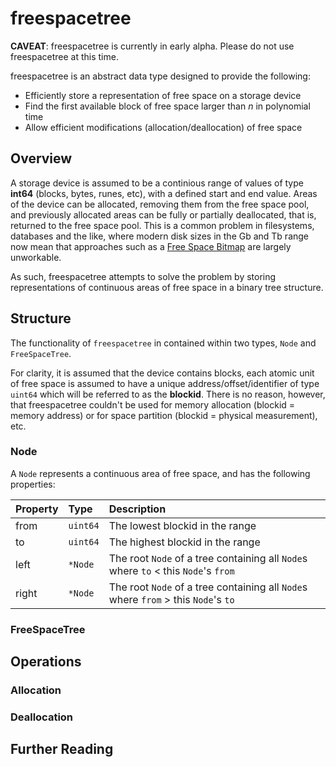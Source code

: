 # freespacetree

**CAVEAT**: freespacetree is currently in early alpha. Please do not use freespacetree at this time.

freespacetree is an abstract data type designed to provide the following:

* Efficiently store a representation of free space on a storage device
* Find the first available block of free space larger than *n* in polynomial time
* Allow efficient modifications (allocation/deallocation) of free space

## Overview

A storage device is assumed to be a continious range of values of type **int64** (blocks, bytes, runes, etc), with a defined start and end value. Areas of the device can be allocated, removing them from the free space pool, and previously allocated areas can be fully or partially deallocated, that is, returned to the free space pool. This is a common problem in filesystems, databases and the like, where modern disk sizes in the Gb and Tb range now mean that approaches such as a [Free Space Bitmap][1] are largely unworkable.  

As such, freespacetree attempts to solve the problem by storing representations of continuous areas of free space in a binary tree structure.

## Structure

The functionality of `freespacetree` in contained within two types, `Node` and `FreeSpaceTree`.

For clarity, it is assumed that the device contains blocks, each atomic unit of free space is assumed to have a unique address/offset/identifier of type `uint64` which will be referred to as the **blockid**. There is no reason, however, that freespacetree couldn't be used for memory allocation (blockid = memory address) or for space partition (blockid = physical measurement), etc.

### Node

A `Node` represents a continuous area of free space, and has the following properties:

| Property           | Type       | Description                                                                        |
|:-------------------|:-----------|:-----------------------------------------------------------------------------------|
| from               | `uint64`   | The lowest blockid in the range                                                    |
| to                 | `uint64`   | The highest blockid in the range                                                   |
| left               | `*Node`    | The root `Node` of a tree containing all `Node`s where `to` < this `Node`'s `from` |
| right              | `*Node`    | The root `Node` of a tree containing all `Node`s where `from` > this `Node`'s `to` |

### FreeSpaceTree

## Operations

### Allocation

### Deallocation

## Further Reading

[1]: (https://en.wikipedia.org/wiki/Free_space_bitmap#Advanced_techniques)